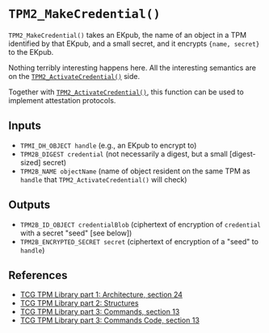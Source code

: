 # `TPM2_MakeCredential()`

`TPM2_MakeCredential()` takes an EKpub, the name of an object in a TPM
identified by that EKpub, and a small secret, and it encrypts `{name,
secret}` to the EKpub.

Nothing terribly interesting happens here.  All the interesting
semantics are on the
[`TPM2_ActivateCredential()`](TPM2_ActivateCredential.md) side.

Together with [`TPM2_ActivateCredential()`](TPM2_ActivateCredential.md),
this function can be used to implement attestation protocols.

## Inputs

 - `TPMI_DH_OBJECT handle` (e.g., an EKpub to encrypt to)
 - `TPM2B_DIGEST credential` (not necessarily a digest, but a small [digest-sized] secret)
 - `TPM2B_NAME objectName` (name of object resident on the same TPM as `handle` that `TPM2_ActivateCredential()` will check)

## Outputs

 - `TPM2B_ID_OBJECT credentialBlob` (ciphertext of encryption of `credential` with a secret "seed" [see below])
 - `TPM2B_ENCRYPTED_SECRET secret` (ciphertext of encryption of a "seed" to `handle`)

## References

 - [TCG TPM Library part 1: Architecture, section 24](https://trustedcomputinggroup.org/wp-content/uploads/TCG_TPM2_r1p59_Part1_Architecture_pub.pdf)
 - [TCG TPM Library part 2: Structures](https://trustedcomputinggroup.org/wp-content/uploads/TCG_TPM2_r1p59_Part2_Structures_pub.pdf)
 - [TCG TPM Library part 3: Commands, section 13](https://trustedcomputinggroup.org/wp-content/uploads/TCG_TPM2_r1p59_Part3_Commands_pub.pdf)
 - [TCG TPM Library part 3: Commands Code, section 13](https://trustedcomputinggroup.org/wp-content/uploads/TCG_TPM2_r1p59_Part3_Commands_code_pub.pdf)


